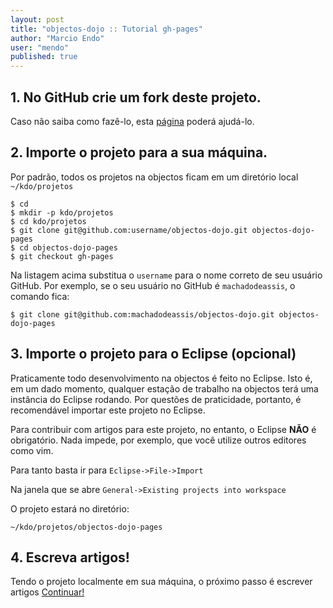 ```yaml
---
layout: post
title: "objectos-dojo :: Tutorial gh-pages"
author: "Marcio Endo"
user: "mendo"
published: true
---
```


## 1. No GitHub crie um fork deste projeto.

Caso não saiba como fazê-lo, esta [página](http://help.github.com/fork-a-repo/) poderá ajudá-lo.

## 2. Importe o projeto para a sua máquina.

Por padrão, todos os projetos na objectos ficam em um diretório local `~/kdo/projetos`

    $ cd
    $ mkdir -p kdo/projetos
    $ cd kdo/projetos
    $ git clone git@github.com:username/objectos-dojo.git objectos-dojo-pages
    $ cd objectos-dojo-pages
    $ git checkout gh-pages
    
Na listagem acima substitua o `username` para o nome correto de seu usuário GitHub. Por exemplo,
se o seu usuário no GitHub é `machadodeassis`, o comando fica:

	$ git clone git@github.com:machadodeassis/objectos-dojo.git objectos-dojo-pages
    
## 3. Importe o projeto para o Eclipse (opcional)
    
Praticamente todo desenvolvimento na objectos é feito no Eclipse. Isto é, em um dado
momento, qualquer estação de trabalho na objectos terá uma instância do Eclipse rodando.
Por questões de praticidade, portanto, é recomendável importar este projeto no Eclipse. 

Para contribuir com artigos para este projeto, no entanto, o Eclipse __NÃO__ é obrigatório. 
Nada impede, por exemplo, que você utilize outros editores como vim.

Para tanto basta ir para `Eclipse->File->Import`

Na janela que se abre `General->Existing projects into workspace`

O projeto estará no diretório:

`~/kdo/projetos/objectos-dojo-pages`

## 4. Escreva artigos!

Tendo o projeto localmente em sua máquina, o próximo passo é escrever artigos <a href="{{ site.baseurl }}/contribua/01-artigos.html" class="btn btn-success">Continuar!</a>